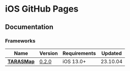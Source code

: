 # iOS GitHub Pages

## Documentation

### Frameworks
| Name | Version | Requirements | Updated |
| - | - | - | - |
| [**TARASMap**](https://twinnylab.github.io/ios/framework/documentation/tarasmap) | [0.2.0](https://github.com/twinnylab/ios/blob/hosting/CHANGELOG.md) | iOS 13.0+ | 23.10.04 |
